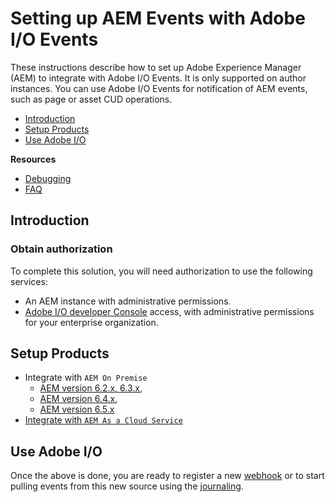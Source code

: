 <!--:navorder:1-->

# Setting up AEM Events with Adobe I/O Events

These instructions describe how to set up Adobe Experience Manager (AEM) to integrate with Adobe I/O Events. It is only supported on author instances.
You can use Adobe I/O Events for notification of AEM events, such as page or asset CUD operations.

- [Introduction](#introduction)
- [Setup Products](#setup-products)
- [Use Adobe I/O](#use-adobe-io)

**Resources**
- [Debugging](../support/debug.md)
- [FAQ](../support/faq.md)

## Introduction

### Obtain authorization

To complete this solution, you will need authorization to use the following services:

*   An AEM instance with administrative permissions. 
*   [Adobe I/O developer Console](https://adobe.io/console) access, with administrative permissions for your enterprise organization.


## Setup Products

* Integrate with `AEM On Premise`
  * [AEM version 6.2.x, 6.3.x](../aem/aem_on_premise_install_6.3.md), 
  * [AEM version 6.4.x](../aem/aem_on_premise_install_6.4.md), 
  * [AEM version 6.5.x](../aem/aem_on_premise_install_6.5.md)
* [Integrate with `AEM As a Cloud Service` ](../aem/aem_skyline_install.md)

## Use Adobe I/O

Once the above is done, you are ready to register a new [webhook](../intro/webhooks_intro.md) 
or to start pulling events from this new source using the [journaling](../intro/journaling_intro.md).


